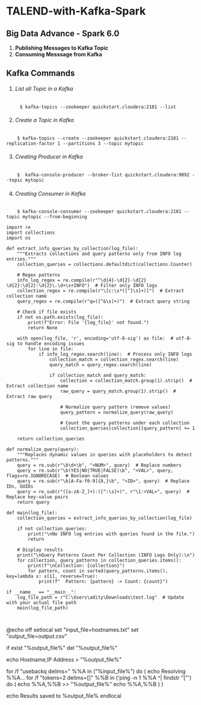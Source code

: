 # TALEND-with-Kafka-Spark

## Big Data Advance - Spark 6.0 ##

1. **Publishing Messages to Kafka Topic**
2. **Consuming Messsage from Kafka**


## Kafka Commands ##

1.  ###### List all Topic in a Kafka ######
```
	 $ kafka-topics --zookeeper quickstart.cloudera:2181 --list 
```
	
2. ###### Create a Topic in Kafka ######
```
	$ kafka-topics --create --zookeeper quickstart.cloudera:2181 --replication-factor 1 --partitions 3 --topic mytopic
```
3.  ###### Creating Producer in Kafka ######
```
	$  kafka-console-producer --broker-list quickstart.cloudera:9092 --topic mytopic
```
4. ###### Creating Consumer in Kafka ######
```
	$ kafka-console-consumer --zookeeper quickstart.cloudera:2181 --topic mytopic --from-beginning
```
```
import re
import collections
import os

def extract_info_queries_by_collection(log_file):
    """Extracts collections and query patterns only from INFO log entries."""
    collection_queries = collections.defaultdict(collections.Counter)

    # Regex patterns
    info_log_regex = re.compile(r"^\d{4}-\d{2}-\d{2} \d{2}:\d{2}:\d{2}\.\d+\s+INFO")  # Filter only INFO logs
    collection_regex = re.compile(r"\[c:\s*([^]\s]+)]")  # Extract collection name
    query_regex = re.compile(r"q=([^&\s]+)")  # Extract query string

    # Check if file exists
    if not os.path.exists(log_file):
        print(f"Error: File '{log_file}' not found.")
        return None

    with open(log_file, 'r', encoding='utf-8-sig') as file:  # utf-8-sig to handle encoding issues
        for line in file:
            if info_log_regex.search(line):  # Process only INFO logs
                collection_match = collection_regex.search(line)
                query_match = query_regex.search(line)

                if collection_match and query_match:
                    collection = collection_match.group(1).strip()  # Extract collection name
                    raw_query = query_match.group(1).strip()  # Extract raw query
                    
                    # Normalize query pattern (remove values)
                    query_pattern = normalize_query(raw_query)

                    # Count the query patterns under each collection
                    collection_queries[collection][query_pattern] += 1

    return collection_queries

def normalize_query(query):
    """Replaces dynamic values in queries with placeholders to detect patterns."""
    query = re.sub(r"\b\d+\b", "<NUM>", query)  # Replace numbers
    query = re.sub(r"\b(YES|NO|TRUE|FALSE)\b", "<VAL>", query, flags=re.IGNORECASE)  # Boolean values
    query = re.sub(r"\b[A-Fa-f0-9]{8,}\b", "<ID>", query)  # Replace IDs, GUIDs
    query = re.sub(r"([a-zA-Z_]+):([^:\s]+)", r"\1:<VAL>", query)  # Replace key-value pairs
    return query

def main(log_file):
    collection_queries = extract_info_queries_by_collection(log_file)

    if not collection_queries:
        print("\nNo INFO log entries with queries found in the file.")
        return

    # Display results
    print("\nQuery Patterns Count Per Collection (INFO Logs Only):\n")
    for collection, query_patterns in collection_queries.items():
        print(f"\nCollection: {collection}")
        for pattern, count in sorted(query_patterns.items(), key=lambda x: x[1], reverse=True):
            print(f"  Pattern: {pattern} -> Count: {count}")

if __name__ == "__main__":
    log_file_path = r"C:\Users\adity\Downloads\test.log"  # Update with your actual file path
    main(log_file_path)



```


@echo off
setlocal
set "input_file=hostnames.txt"
set "output_file=output.csv"

if exist "%output_file%" del "%output_file%"

echo Hostname,IP Address > "%output_file%"

for /f "usebackq delims=" %%A in ("%input_file%") do (
    echo Resolving %%A...
    for /f "tokens=2 delims=[]" %%B in ('ping -n 1 %%A ^| findstr "["') do (
        echo %%A,%%B >> "%output_file%"
        echo %%A,%%B
    )
)

echo Results saved to %output_file%
endlocal


